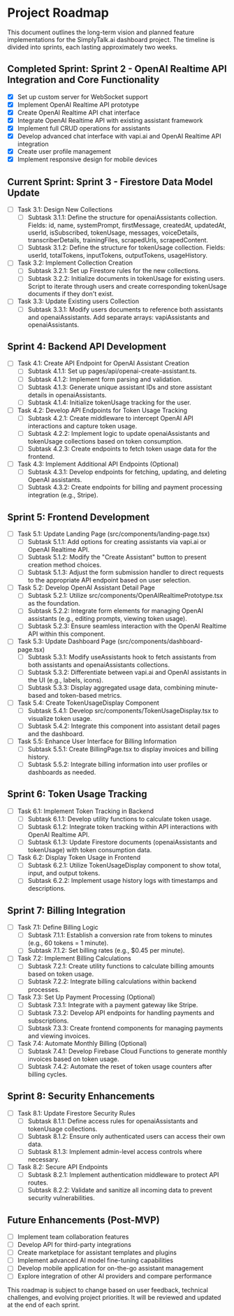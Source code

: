 # Project Roadmap

This document outlines the long-term vision and planned feature implementations for the SimplyTalk.ai dashboard project. The timeline is divided into sprints, each lasting approximately two weeks.

## Completed Sprint: Sprint 2 - OpenAI Realtime API Integration and Core Functionality

- [x] Set up custom server for WebSocket support
- [x] Implement OpenAI Realtime API prototype
- [x] Create OpenAI Realtime API chat interface
- [x] Integrate OpenAI Realtime API with existing assistant framework
- [x] Implement full CRUD operations for assistants
- [x] Develop advanced chat interface with vapi.ai and OpenAI Realtime API integration
- [x] Create user profile management
- [x] Implement responsive design for mobile devices

## Current Sprint: Sprint 3 - Firestore Data Model Update

- [ ] Task 3.1: Design New Collections
  - [ ] Subtask 3.1.1: Define the structure for openaiAssistants collection.
    Fields: id, name, systemPrompt, firstMessage, createdAt, updatedAt, userId, isSubscribed, tokenUsage, messages, voiceDetails, transcriberDetails, trainingFiles, scrapedUrls, scrapedContent.
  - [ ] Subtask 3.1.2: Define the structure for tokenUsage collection.
    Fields: userId, totalTokens, inputTokens, outputTokens, usageHistory.

- [ ] Task 3.2: Implement Collection Creation
  - [ ] Subtask 3.2.1: Set up Firestore rules for the new collections.
  - [ ] Subtask 3.2.2: Initialize documents in tokenUsage for existing users.
    Script to iterate through users and create corresponding tokenUsage documents if they don't exist.

- [ ] Task 3.3: Update Existing users Collection
  - [ ] Subtask 3.3.1: Modify users documents to reference both assistants and openaiAssistants.
    Add separate arrays: vapiAssistants and openaiAssistants.

## Sprint 4: Backend API Development

- [ ] Task 4.1: Create API Endpoint for OpenAI Assistant Creation
  - [ ] Subtask 4.1.1: Set up pages/api/openai-create-assistant.ts.
  - [ ] Subtask 4.1.2: Implement form parsing and validation.
  - [ ] Subtask 4.1.3: Generate unique assistant IDs and store assistant details in openaiAssistants.
  - [ ] Subtask 4.1.4: Initialize tokenUsage tracking for the user.

- [ ] Task 4.2: Develop API Endpoints for Token Usage Tracking
  - [ ] Subtask 4.2.1: Create middleware to intercept OpenAI API interactions and capture token usage.
  - [ ] Subtask 4.2.2: Implement logic to update openaiAssistants and tokenUsage collections based on token consumption.
  - [ ] Subtask 4.2.3: Create endpoints to fetch token usage data for the frontend.

- [ ] Task 4.3: Implement Additional API Endpoints (Optional)
  - [ ] Subtask 4.3.1: Develop endpoints for fetching, updating, and deleting OpenAI assistants.
  - [ ] Subtask 4.3.2: Create endpoints for billing and payment processing integration (e.g., Stripe).

## Sprint 5: Frontend Development

- [ ] Task 5.1: Update Landing Page (src/components/landing-page.tsx)
  - [ ] Subtask 5.1.1: Add options for creating assistants via vapi.ai or OpenAI Realtime API.
  - [ ] Subtask 5.1.2: Modify the "Create Assistant" button to present creation method choices.
  - [ ] Subtask 5.1.3: Adjust the form submission handler to direct requests to the appropriate API endpoint based on user selection.

- [ ] Task 5.2: Develop OpenAI Assistant Detail Page
  - [ ] Subtask 5.2.1: Utilize src/components/OpenAIRealtimePrototype.tsx as the foundation.
  - [ ] Subtask 5.2.2: Integrate form elements for managing OpenAI assistants (e.g., editing prompts, viewing token usage).
  - [ ] Subtask 5.2.3: Ensure seamless interaction with the OpenAI Realtime API within this component.

- [ ] Task 5.3: Update Dashboard Page (src/components/dashboard-page.tsx)
  - [ ] Subtask 5.3.1: Modify useAssistants hook to fetch assistants from both assistants and openaiAssistants collections.
  - [ ] Subtask 5.3.2: Differentiate between vapi.ai and OpenAI assistants in the UI (e.g., labels, icons).
  - [ ] Subtask 5.3.3: Display aggregated usage data, combining minute-based and token-based metrics.

- [ ] Task 5.4: Create TokenUsageDisplay Component
  - [ ] Subtask 5.4.1: Develop src/components/TokenUsageDisplay.tsx to visualize token usage.
  - [ ] Subtask 5.4.2: Integrate this component into assistant detail pages and the dashboard.

- [ ] Task 5.5: Enhance User Interface for Billing Information
  - [ ] Subtask 5.5.1: Create BillingPage.tsx to display invoices and billing history.
  - [ ] Subtask 5.5.2: Integrate billing information into user profiles or dashboards as needed.

## Sprint 6: Token Usage Tracking

- [ ] Task 6.1: Implement Token Tracking in Backend
  - [ ] Subtask 6.1.1: Develop utility functions to calculate token usage.
  - [ ] Subtask 6.1.2: Integrate token tracking within API interactions with OpenAI Realtime API.
  - [ ] Subtask 6.1.3: Update Firestore documents (openaiAssistants and tokenUsage) with token consumption data.

- [ ] Task 6.2: Display Token Usage in Frontend
  - [ ] Subtask 6.2.1: Utilize TokenUsageDisplay component to show total, input, and output tokens.
  - [ ] Subtask 6.2.2: Implement usage history logs with timestamps and descriptions.

## Sprint 7: Billing Integration

- [ ] Task 7.1: Define Billing Logic
  - [ ] Subtask 7.1.1: Establish a conversion rate from tokens to minutes (e.g., 60 tokens = 1 minute).
  - [ ] Subtask 7.1.2: Set billing rates (e.g., $0.45 per minute).

- [ ] Task 7.2: Implement Billing Calculations
  - [ ] Subtask 7.2.1: Create utility functions to calculate billing amounts based on token usage.
  - [ ] Subtask 7.2.2: Integrate billing calculations within backend processes.

- [ ] Task 7.3: Set Up Payment Processing (Optional)
  - [ ] Subtask 7.3.1: Integrate with a payment gateway like Stripe.
  - [ ] Subtask 7.3.2: Develop API endpoints for handling payments and subscriptions.
  - [ ] Subtask 7.3.3: Create frontend components for managing payments and viewing invoices.

- [ ] Task 7.4: Automate Monthly Billing (Optional)
  - [ ] Subtask 7.4.1: Develop Firebase Cloud Functions to generate monthly invoices based on token usage.
  - [ ] Subtask 7.4.2: Automate the reset of token usage counters after billing cycles.

## Sprint 8: Security Enhancements

- [ ] Task 8.1: Update Firestore Security Rules
  - [ ] Subtask 8.1.1: Define access rules for openaiAssistants and tokenUsage collections.
  - [ ] Subtask 8.1.2: Ensure only authenticated users can access their own data.
  - [ ] Subtask 8.1.3: Implement admin-level access controls where necessary.

- [ ] Task 8.2: Secure API Endpoints
  - [ ] Subtask 8.2.1: Implement authentication middleware to protect API routes.
  - [ ] Subtask 8.2.2: Validate and sanitize all incoming data to prevent security vulnerabilities.

## Future Enhancements (Post-MVP)

- [ ] Implement team collaboration features
- [ ] Develop API for third-party integrations
- [ ] Create marketplace for assistant templates and plugins
- [ ] Implement advanced AI model fine-tuning capabilities
- [ ] Develop mobile application for on-the-go assistant management
- [ ] Explore integration of other AI providers and compare performance

This roadmap is subject to change based on user feedback, technical challenges, and evolving project priorities. It will be reviewed and updated at the end of each sprint.